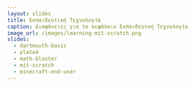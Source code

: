 ```yaml
---
layout: slides
title: Εκπαιδευτική Τεχνολογία
caption: Διαφάνειες για το κεφάλαιο Εκπαιδευτκή Τεχνολογία
image_url: /images/learning-mit-scratch.png
slides:
  - dartmouth-basic
  - plato4
  - math-blaster
  - mit-scratch
  - minecraft-end-user
---
```


